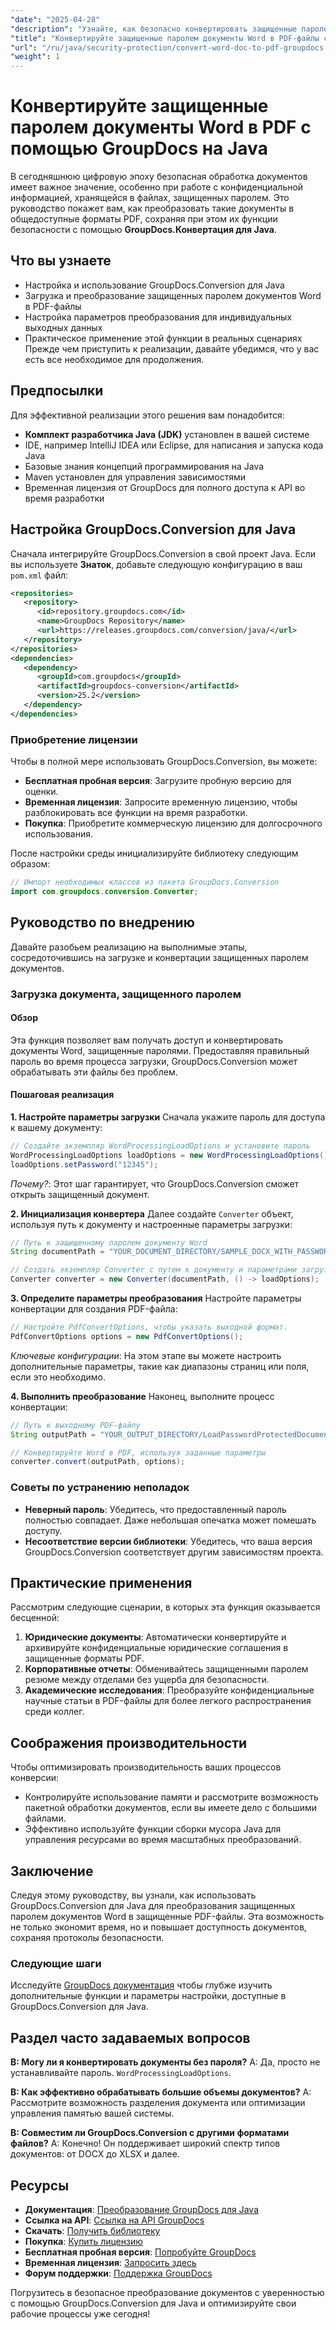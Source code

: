 ```yaml
---
"date": "2025-04-28"
"description": "Узнайте, как безопасно конвертировать защищенные паролем документы Word в PDF с помощью GroupDocs.Conversion для Java, сохраняя при этом функции безопасности."
"title": "Конвертируйте защищенные паролем документы Word в PDF-файлы с помощью GroupDocs.Conversion для Java"
"url": "/ru/java/security-protection/convert-word-doc-to-pdf-groupdocs-java/"
"weight": 1
---
```


# Конвертируйте защищенные паролем документы Word в PDF с помощью GroupDocs на Java
В сегодняшнюю цифровую эпоху безопасная обработка документов имеет важное значение, особенно при работе с конфиденциальной информацией, хранящейся в файлах, защищенных паролем. Это руководство покажет вам, как преобразовать такие документы в общедоступные форматы PDF, сохраняя при этом их функции безопасности с помощью **GroupDocs.Конвертация для Java**.

## Что вы узнаете
- Настройка и использование GroupDocs.Conversion для Java
- Загрузка и преобразование защищенных паролем документов Word в PDF-файлы
- Настройка параметров преобразования для индивидуальных выходных данных
- Практическое применение этой функции в реальных сценариях
Прежде чем приступить к реализации, давайте убедимся, что у вас есть все необходимое для продолжения.

## Предпосылки
Для эффективной реализации этого решения вам понадобится:
- **Комплект разработчика Java (JDK)** установлен в вашей системе
- IDE, например IntelliJ IDEA или Eclipse, для написания и запуска кода Java
- Базовые знания концепций программирования на Java
- Maven установлен для управления зависимостями
- Временная лицензия от GroupDocs для полного доступа к API во время разработки

## Настройка GroupDocs.Conversion для Java
Сначала интегрируйте GroupDocs.Conversion в свой проект Java. Если вы используете **Знаток**, добавьте следующую конфигурацию в ваш `pom.xml` файл:

```xml
<repositories>
   <repository>
      <id>repository.groupdocs.com</id>
      <name>GroupDocs Repository</name>
      <url>https://releases.groupdocs.com/conversion/java/</url>
   </repository>
</repositories>
<dependencies>
   <dependency>
      <groupId>com.groupdocs</groupId>
      <artifactId>groupdocs-conversion</artifactId>
      <version>25.2</version>
   </dependency>
</dependencies>
```

### Приобретение лицензии
Чтобы в полной мере использовать GroupDocs.Conversion, вы можете:
- **Бесплатная пробная версия**: Загрузите пробную версию для оценки.
- **Временная лицензия**: Запросите временную лицензию, чтобы разблокировать все функции на время разработки.
- **Покупка**: Приобретите коммерческую лицензию для долгосрочного использования.

После настройки среды инициализируйте библиотеку следующим образом:

```java
// Импорт необходимых классов из пакета GroupDocs.Conversion
import com.groupdocs.conversion.Converter;
```

## Руководство по внедрению
Давайте разобьем реализацию на выполнимые этапы, сосредоточившись на загрузке и конвертации защищенных паролем документов.

### Загрузка документа, защищенного паролем
#### Обзор
Эта функция позволяет вам получать доступ и конвертировать документы Word, защищенные паролями. Предоставляя правильный пароль во время процесса загрузки, GroupDocs.Conversion может обрабатывать эти файлы без проблем.

#### Пошаговая реализация
**1. Настройте параметры загрузки**
Сначала укажите пароль для доступа к вашему документу:

```java
// Создайте экземпляр WordProcessingLoadOptions и установите пароль
WordProcessingLoadOptions loadOptions = new WordProcessingLoadOptions();
loadOptions.setPassword("12345");
```

*Почему?*: Этот шаг гарантирует, что GroupDocs.Conversion сможет открыть защищенный документ.

**2. Инициализация конвертера**
Далее создайте `Converter` объект, используя путь к документу и настроенные параметры загрузки:

```java
// Путь к защищенному паролем документу Word
String documentPath = "YOUR_DOCUMENT_DIRECTORY/SAMPLE_DOCX_WITH_PASSWORD";

// Создать экземпляр Converter с путем к документу и параметрами загрузки
Converter converter = new Converter(documentPath, () -> loadOptions);
```

**3. Определите параметры преобразования**
Настройте параметры конвертации для создания PDF-файла:

```java
// Настройте PdfConvertOptions, чтобы указать выходной формат.
PdfConvertOptions options = new PdfConvertOptions();
```

*Ключевые конфигурации*: На этом этапе вы можете настроить дополнительные параметры, такие как диапазоны страниц или поля, если это необходимо.

**4. Выполнить преобразование**
Наконец, выполните процесс конвертации:

```java
// Путь к выходному PDF-файлу
String outputPath = "YOUR_OUTPUT_DIRECTORY/LoadPasswordProtectedDocument.pdf";

// Конвертируйте Word в PDF, используя заданные параметры
converter.convert(outputPath, options);
```

### Советы по устранению неполадок
- **Неверный пароль**: Убедитесь, что предоставленный пароль полностью совпадает. Даже небольшая опечатка может помешать доступу.
- **Несоответствие версии библиотеки**: Убедитесь, что ваша версия GroupDocs.Conversion соответствует другим зависимостям проекта.

## Практические применения
Рассмотрим следующие сценарии, в которых эта функция оказывается бесценной:
1. **Юридические документы**: Автоматически конвертируйте и архивируйте конфиденциальные юридические соглашения в защищенные форматы PDF.
2. **Корпоративные отчеты**: Обменивайтесь защищенными паролем резюме между отделами без ущерба для безопасности.
3. **Академические исследования**: Преобразуйте конфиденциальные научные статьи в PDF-файлы для более легкого распространения среди коллег.

## Соображения производительности
Чтобы оптимизировать производительность ваших процессов конверсии:
- Контролируйте использование памяти и рассмотрите возможность пакетной обработки документов, если вы имеете дело с большими файлами.
- Эффективно используйте функции сборки мусора Java для управления ресурсами во время масштабных преобразований.

## Заключение
Следуя этому руководству, вы узнали, как использовать GroupDocs.Conversion для Java для преобразования защищенных паролем документов Word в защищенные PDF-файлы. Эта возможность не только экономит время, но и повышает доступность документов, сохраняя протоколы безопасности.

### Следующие шаги
Исследуйте [GroupDocs документация](https://docs.groupdocs.com/conversion/java/) чтобы глубже изучить дополнительные функции и параметры настройки, доступные в GroupDocs.Conversion для Java.

## Раздел часто задаваемых вопросов
**В: Могу ли я конвертировать документы без пароля?**
A: Да, просто не устанавливайте пароль. `WordProcessingLoadOptions`.

**В: Как эффективно обрабатывать большие объемы документов?**
A: Рассмотрите возможность разделения документа или оптимизации управления памятью вашей системы.

**В: Совместим ли GroupDocs.Conversion с другими форматами файлов?**
A: Конечно! Он поддерживает широкий спектр типов документов: от DOCX до XLSX и далее.

## Ресурсы
- **Документация**: [Преобразование GroupDocs для Java](https://docs.groupdocs.com/conversion/java/)
- **Ссылка на API**: [Ссылка на API GroupDocs](https://reference.groupdocs.com/conversion/java/)
- **Скачать**: [Получить библиотеку](https://releases.groupdocs.com/conversion/java/)
- **Покупка**: [Купить лицензию](https://purchase.groupdocs.com/buy)
- **Бесплатная пробная версия**: [Попробуйте GroupDocs](https://releases.groupdocs.com/conversion/java/)
- **Временная лицензия**: [Запросить здесь](https://purchase.groupdocs.com/temporary-license/)
- **Форум поддержки**: [Поддержка GroupDocs](https://forum.groupdocs.com/c/conversion/10)

Погрузитесь в безопасное преобразование документов с уверенностью с помощью GroupDocs.Conversion для Java и оптимизируйте свои рабочие процессы уже сегодня!